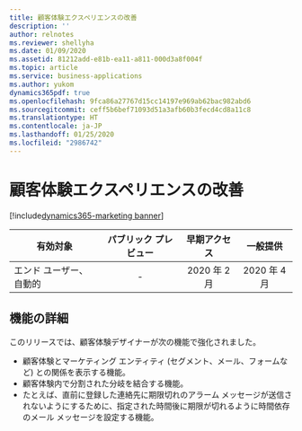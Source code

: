 ```yaml
---
title: 顧客体験エクスペリエンスの改善
description: ''
author: relnotes
ms.reviewer: shellyha
ms.date: 01/09/2020
ms.assetid: 81212add-e81b-ea11-a811-000d3a8f004f
ms.topic: article
ms.service: business-applications
ms.author: yukom
dynamics365pdf: true
ms.openlocfilehash: 9fca86a27767d15cc14197e969ab62bac982abd6
ms.sourcegitcommit: ceff5b6bef71093d51a3afb60b3fecd4cd8a11c8
ms.translationtype: HT
ms.contentlocale: ja-JP
ms.lasthandoff: 01/25/2020
ms.locfileid: "2986742"
---
```

# <a name="improved-customer-journey-experience"></a>顧客体験エクスペリエンスの改善
[!include[dynamics365-marketing banner](../includes/dynamics365-marketing.md)]

| 有効対象    |  パブリック プレビュー | 早期アクセス | 一般提供 | 
| ---------- | :----------: |:----------: |:----------: |
|エンド ユーザー、自動的|-|2020 年 2 月| 2020 年 4 月|






## <a name="feature-details"></a>機能の詳細
<!--feature detail start -->
このリリースでは、顧客体験デザイナーが次の機能で強化されました。  

- 顧客体験とマーケティング エンティティ (セグメント、メール、フォームなど) との関係を表示する機能。
- 顧客体験内で分割された分岐を結合する機能。
- たとえば、直前に登録した連絡先に期限切れのアラーム メッセージが送信されないようにするために、指定された時間後に期限が切れるように時間依存のメール メッセージを設定する機能。
<!--feature detail end -->









